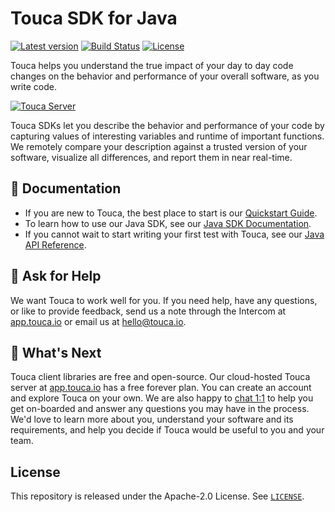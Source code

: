 # Touca SDK for Java

[![Latest version](https://img.shields.io/github/v/release/trytouca/touca-java)](https://github.com/trytouca/touca-java/releases)
[![Build Status](https://img.shields.io/github/workflow/status/trytouca/touca-java/touca-java-main)](https://github.com/trytouca/touca-java/actions)
[![License](https://img.shields.io/github/license/trytouca/touca-java)](https://github.com/trytouca/touca-java/blob/main/LICENSE)

Touca helps you understand the true impact of your day to day code changes
on the behavior and performance of your overall software, as you write code.

[![Touca Server](https://touca-public-assets.s3.us-east-2.amazonaws.com/touca-screenshot-suite-page.png)](https://touca-public-assets.s3.us-east-2.amazonaws.com/touca-screenshot-suite-page.png)

Touca SDKs let you describe the behavior and performance of your code by
capturing values of interesting variables and runtime of important functions.
We remotely compare your description against a trusted version of your
software, visualize all differences, and report them in near real-time.

## 📖 Documentation

*   If you are new to Touca, the best place to start is our
    [Quickstart Guide][docs-quickstart].
*   To learn how to use our Java SDK,
    see our [Java SDK Documentation][docs-java].
*   If you cannot wait to start writing your first test with Touca,
    see our [Java API Reference][docs-java-api].

## 🙋 Ask for Help

We want Touca to work well for you. If you need help, have any questions, or
like to provide feedback, send us a note through the Intercom at
[app.touca.io](https://app.touca.io) or email us at <hello@touca.io>.

## 🚀 What's Next

Touca client libraries are free and open-source. Our cloud-hosted Touca server
at [app.touca.io](https://app.touca.io) has a free forever plan. You can create an account and
explore Touca on your own. We are also happy to [chat 1:1][calendly] to help
you get on-boarded and answer any questions you may have in the process.
We'd love to learn more about you, understand your software and its requirements,
and help you decide if Touca would be useful to you and your team.

## License

This repository is released under the Apache-2.0 License. See [`LICENSE`][license].

[calendly]: https://calendly.com/ghorbanzade/30min

[license]: https://github.com/trytouca/touca-java/blob/main/LICENSE

[examples-java]: https://github.com/trytouca/touca-java/tree/main/examples

[docs-quickstart]: https://docs.touca.io/basics/quickstart

[docs-java]: https://docs.touca.io/sdk/cpp

[docs-java-api]: https://app.touca.io/docs/clients/cpp/api.html

[docs-java-installing]: https://docs.touca.io/sdk/cpp/installing
